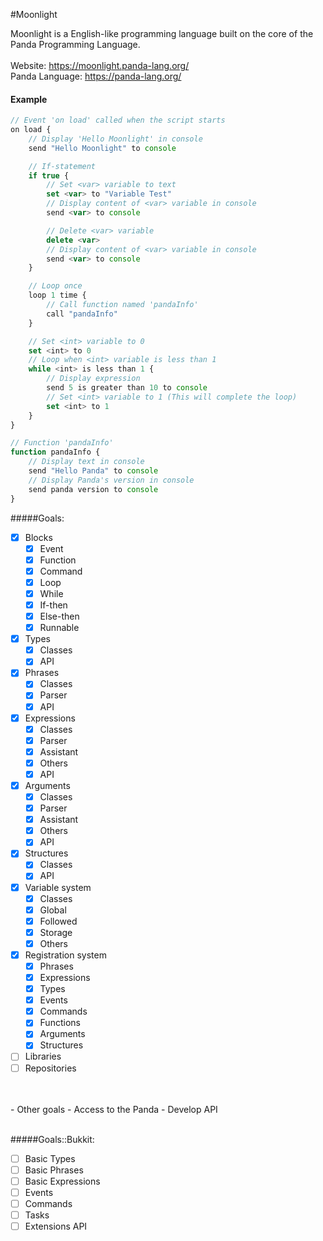 #Moonlight

Moonlight is a English-like programming language built on the core of the Panda Programming Language.
<br>
<br>
Website: https://moonlight.panda-lang.org/
<br>
Panda Language: https://panda-lang.org/
<br>
#### Example
```javascript
// Event 'on load' called when the script starts
on load {
    // Display 'Hello Moonlight' in console
    send "Hello Moonlight" to console

    // If-statement
    if true {
        // Set <var> variable to text
        set <var> to "Variable Test"
        // Display content of <var> variable in console
        send <var> to console

        // Delete <var> variable
        delete <var>
        // Display content of <var> variable in console
        send <var> to console
    }

    // Loop once
    loop 1 time {
        // Call function named 'pandaInfo'
        call "pandaInfo"
    }

    // Set <int> variable to 0
    set <int> to 0
    // Loop when <int> variable is less than 1
    while <int> is less than 1 {
        // Display expression
        send 5 is greater than 10 to console
        // Set <int> variable to 1 (This will complete the loop)
        set <int> to 1
    }
}

// Function 'pandaInfo'
function pandaInfo {
    // Display text in console
    send "Hello Panda" to console
    // Display Panda's version in console
    send panda version to console
}
```
#####Goals:
- [x] Blocks
  - [x] Event
  - [x] Function
  - [x] Command
  - [x] Loop
  - [x] While
  - [x] If-then
  - [x] Else-then
  - [x] Runnable
- [x] Types
  - [x] Classes
  - [x] API
- [x] Phrases
  - [x] Classes
  - [x] Parser
  - [x] API
- [x] Expressions
  - [x] Classes
  - [x] Parser
  - [x] Assistant
  - [x] Others
  - [x] API
- [x] Arguments
  - [x] Classes
  - [x] Parser
  - [x] Assistant
  - [x] Others
  - [x] API
- [x] Structures
  - [x] Classes
  - [x] API
- [x] Variable system
  - [x] Classes
  - [x] Global
  - [x] Followed
  - [x] Storage
  - [x] Others
- [x] Registration system
  - [x] Phrases
  - [x] Expressions
  - [x] Types
  - [x] Events
  - [x] Commands
  - [x] Functions
  - [x] Arguments
  - [x] Structures
- [ ] Libraries
- [ ] Repositories
<br>
<br>
- Other goals
  - Access to the Panda
  - Develop API
<br>
<br>

#####Goals::Bukkit:
- [ ] Basic Types
- [ ] Basic Phrases
- [ ] Basic Expressions
- [ ] Events
- [ ] Commands
- [ ] Tasks
- [ ] Extensions API
